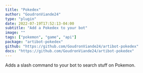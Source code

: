 ```yaml
---
title: "Pokedex"
author: "GoudronViande24"
type: "plugin"
date: 2022-07-19T17:52:13-04:00
subtitle: "Add a Pokedex to your bot"
image: ""
tags: ["pokemon", "game", "api"]
package: "artibot-pokedex"
github: "https://github.com/GoudronViande24/artibot-pokedex"
docs: "https://github.com/GoudronViande24/artibot-pokedex"
---
```


Adds a slash command to your bot to search stuff on Pokemon.